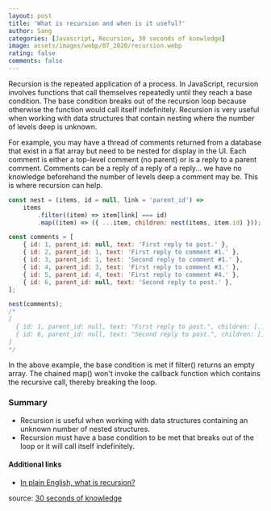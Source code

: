 ```yaml
---
layout: post
title: 'What is recursion and when is it useful?'
author: Sang
categories: [Javascript, Recursion, 30 seconds of knowledge]
image: assets/images/webp/07_2020/recursion.webp
rating: false
comments: false
---
```


Recursion is the repeated application of a process. In JavaScript, recursion involves functions that call themselves repeatedly until they reach a base condition. The base condition breaks out of the recursion loop because otherwise the function would call itself indefinitely. Recursion is very useful when working with data structures that contain nesting where the number of levels deep is unknown.

For example, you may have a thread of comments returned from a database that exist in a flat array but need to be nested for display in the UI. Each comment is either a top-level comment (no parent) or is a reply to a parent comment. Comments can be a reply of a reply of a reply... we have no knowledge beforehand the number of levels deep a comment may be. This is where recursion can help.

```javascript
const nest = (items, id = null, link = 'parent_id') =>
	items
		.filter((item) => item[link] === id)
		.map((item) => ({ ...item, children: nest(items, item.id) }));

const comments = [
	{ id: 1, parent_id: null, text: 'First reply to post.' },
	{ id: 2, parent_id: 1, text: 'First reply to comment #1.' },
	{ id: 3, parent_id: 1, text: 'Second reply to comment #1.' },
	{ id: 4, parent_id: 3, text: 'First reply to comment #3.' },
	{ id: 5, parent_id: 4, text: 'First reply to comment #4.' },
	{ id: 6, parent_id: null, text: 'Second reply to post.' },
];

nest(comments);
/*
[
  { id: 1, parent_id: null, text: "First reply to post.", children: [...] },
  { id: 6, parent_id: null, text: "Second reply to post.", children: [] }
]
*/
```

In the above example, the base condition is met if filter() returns an empty array. The chained map() won't invoke the callback function which contains the recursive call, thereby breaking the loop.

### Summary

-   Recursion is useful when working with data structures containing an unknown number of nested structures.
-   Recursion must have a base condition to be met that breaks out of the loop or it will call itself indefinitely.

#### Additional links

-   [In plain English, what is recursion?](https://softwareengineering.stackexchange.com/questions/25052/in-plain-english-what-is-recursion)

source: [30 seconds of knowledge](https://30secondsofknowledge.com/)